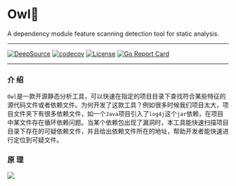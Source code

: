 # Owl🦉

A dependency module feature scanning detection tool for static analysis.

---

[![DeepSource](https://deepsource.io/gh/auula/woodpecker.svg/?label=active+issues&show_trend=true&token=2dqhjlFmox_IfR5zuVpSv64Q)](https://deepsource.io/gh/auula/woodpecker/?ref=repository-badge)
[![codecov](https://codecov.io/gh/auula/woodpecker/branch/main/graph/badge.svg?token=0i8L7DuJlK)](https://codecov.io/gh/auula/woodpecker)
[![License](https://img.shields.io/badge/license-MIT-db5149.svg)](https://github.com/auula/bottle/blob/master/LICENSE)
[![Go Report Card](https://goreportcard.com/badge/github.com/auula/woodpecker)](https://goreportcard.com/report/github.com/auula/woodpecker)

---

### 介 绍

`Owl`是一款开源静态分析工具，可以快速在指定的项目目录下查找符合某些特征的源代码文件或者依赖文件。为何开发了这款工具？例如很多时候我们项目太大，项目文件夹下有很多依赖文件，如一个`Java`项目引入了`log4j`这个`jar`依赖，在项目中某文件存在循环依赖问题。当某个依赖包出现了漏洞时，本工具能快速扫描项目目录下存在的可疑依赖文件，并且给出依赖文件所在的地址，帮助开发者能快速进行定位到可疑文件。


### 原 理

![](https://tva1.sinaimg.cn/large/e6c9d24egy1h2yvkgtmbwj20lo0ca0tl.jpg)